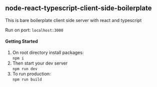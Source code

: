 ## node-react-typescript-client-side-boilerplate

This is bare boilerplate client side server with react and typescript

Run on port: `localhost:3000`

#### Getting Started
1. On root directory install packages:<br>
`npm i`
2. Then start your dev server<br>
`npm run dev`
3. To run production:<br>
`npm run build`